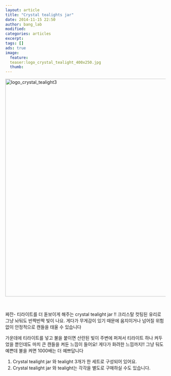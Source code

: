 ```yaml
---
layout: article
title: "Crystal tealights jar"
date: 2014-11-15 22:50
author: bang_lab
modified:
categories: articles
excerpt: 
tags: []
ads: true
image:
  feature:
  teaser:logo_crystal_tealight_400x250.jpg
  thumb:
---
```


<a href="https://bybanglab.files.wordpress.com/2014/11/logo_crystal_tealight32.jpg"><img class="alignnone size-large wp-image-60" src="https://bybanglab.files.wordpress.com/2014/11/logo_crystal_tealight32.jpg?w=840" alt="logo_crystal_tealight3" width="840" height="682" /></a>

&nbsp;

쨔잔- 티라이트를 더 돋보이게 해주는 crystal tealight jar !!
크리스탈 컷팅된 유리로 그냥 놔둬도 반짝반짝 빛이 나요.
게다가 무게감이 있기 때문에 움지이거나 넘어질 위험 없이 안정적으로 캔들을 태울 수 있습니다 <i class="_4-k1 img sp_CHjQ01Xff48 sx_6db290"></i>

가운데에 티라이트를 넣고 불을 붙이면 산란된 빛이 주변에 퍼져서 티라이트 하나 켜두었을 뿐인데도 마치 큰 캔들을 켜둔 느낌이 들어요! 게다가 화려한 느낌까지!!
그냥 둬도 예쁜데 불을 켜면 1<span class="text_exposed_show">000배는 더 예쁘답니다 <i class="_4-k1 img sp_CHjQ01Xff48 sx_6db290"></i></span>

1. Crystal tealight jar 와 tealight 3개가 한 세트로 구성되어 있어요.
2. Crystal tealight jar 와 tealight는 각각을 별도로 구매하실 수도 있습니다.
